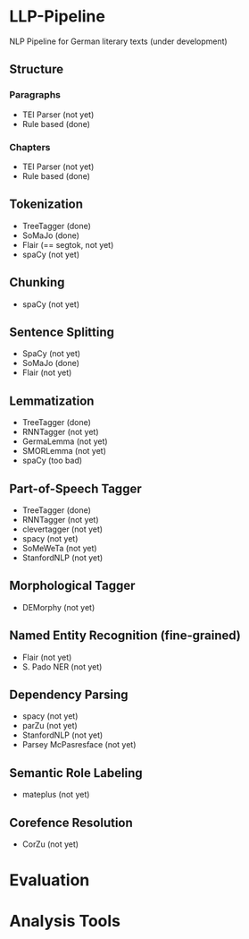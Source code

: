 # LLP-Pipeline
NLP Pipeline for German literary texts (under development)
## Structure
### Paragraphs
* TEI Parser (not yet)
* Rule based (done)
### Chapters
* TEI Parser (not yet)
* Rule based (done)
## Tokenization
* TreeTagger (done)
* SoMaJo (done)
* Flair (== segtok, not yet)
* spaCy (not yet)
## Chunking
* spaCy (not yet)
## Sentence Splitting
* SpaCy (not yet)
* SoMaJo (done)
* Flair (not yet)
## Lemmatization
* TreeTagger (done)
* RNNTagger (not yet)
* GermaLemma (not yet)
* SMORLemma (not yet)
* spaCy (too bad)
## Part-of-Speech Tagger
* TreeTagger (done)
* RNNTagger (not yet)
* clevertagger (not yet)
* spacy (not yet)
* SoMeWeTa (not yet)
* StanfordNLP (not yet)
## Morphological Tagger
* DEMorphy (not yet)
## Named Entity Recognition (fine-grained)
* Flair (not yet)
* S. Pado NER (not yet)
## Dependency Parsing
* spacy (not yet)
* parZu (not yet)
* StanfordNLP (not yet)
* Parsey McPasresface (not yet)
## Semantic Role Labeling
* mateplus (not yet)
## Corefence Resolution
* CorZu (not yet)
# Evaluation
# Analysis Tools
